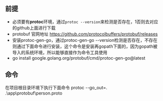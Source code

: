 ## 前提
- 必须要有**protoc**环境，通过`protoc --version`来检测是否存在，1否则去对应的github上面进行下载
- protobuf 官网地址 https://github.com/protocolbuffers/protobuf/releases
- 安装protoc-gen-go，通过protoc-gen-go --version检测是否存在，不存在则通过下面命令进行安装，这个命令是安装再gopath下面的，因为gopath被导入的系统环境，所以能够直接作为命令工具使用
- go install google.golang.org/protobuf/cmd/protoc-gen-go@latest

## 命令
在项目根目录环境下执行下面命令
protoc --go_out=.  .\app\protobuf\person.proto